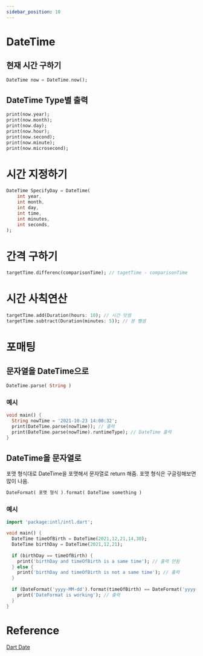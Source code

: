 ```yaml
---
sidebar_position: 10
---
```


# DateTime
## 현재 시간 구하기
```dart
DateTime now = DateTime.now();
```
## DateTime Type별 출력
```dart 
print(now.year);
print(now.month);
print(now.day);
print(now.hour);
print(now.second);
print(now.minute);
print(now.microsecond);
```
# 시간 지정하기
```dart
DateTime SpecifyDay = DateTime(
	int year,
	int month,
	int day,
	int time,
	int minutes,
	int seconds,
);
```

# 간격 구하기 
```dart
targetTime.differenc(comparisonTime); // tagetTime - comparisonTime
```

# 시간 사칙연산
```dart
targetTime.add(Duration(hours: 10); // 시간 덧셈
targetTime.subtract(Duration(minutes: 5)); // 분 뺄셈
```

# 포매팅
## 문자열을 DateTime으로
```dart
DateTime.parse( String )
```
### 예시
```dart
void main() {
  String nowTime = '2021-10-23 14:00:32';
  print(DateTime.parse(nowTime)); // 출력
  print(DateTime.parse(nowTime).runtimeType); // DateTime 출력
}
```
## DateTime을 문자열로 
포맷 형식대로 DateTime을 포맷해서 문자열로 return 해줌. 포맷 형식은 구글링해보면 많이 나옴.
```dart
DateFormat( 포맷 형식 ).format( DateTime something )
```
### 예시
```dart
import 'package:intl/intl.dart';

void main() {
  DateTime timeOfBirth = DateTime(2021,12,21,14,30);
  DateTime birthDay = DateTime(2021,12,21);
   
  if (birthDay == timeOfBirth) {
    print('birthDay and timeOfBirth is a same time'); // 출력 안됨
  } else {
    print('birthDay and timeOfBirth is not a same time'); // 출력
  }
  
  if (DateFormat('yyyy-MM-dd').format(timeOfBirth) == DateFormat('yyyy-MM-dd').format(birthDay)) {
    print('DateFormat is working'); // 출력
  }
}
```



# Reference
[Dart Date](https://github.com/rookedsysc/Flutter-Study/blob/dartGrammar/Grammar/functionalProgramming/dartDate.dart)